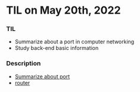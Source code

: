 # **TIL on May 20th, 2022**

### TIL
- Summarize about a port in computer networking
- Study back-end basic information

### Description 
- [Summarize about port](../../../Computer%20Science/Network/port-05-20-2022.md)
- [router](../../../Computer%20Science/Network/basic-network-info-05-20-2022.md)